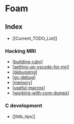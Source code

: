 # Foam

## Index

* [[Current_TODO_List]]

### Hacking MRI

* [[building-ruby]]
* [[setting-up-vscode-for-mri]]
* [[debugging]]
* [[gc-debug]]
* [[memory]]
* [[useful-macros]]
* [[working-with-core-dumps]]

### C development

* [[lldb_tips]]

[//begin]: # "Autogenerated link references for markdown compatibility"
[building-ruby]: building-ruby "Building Ruby"
[setting-up-vscode-for-mri]: setting-up-vscode-for-mri "Setting up VSCode for MRI development"
[debugging]: debugging "Debugging"
[gc-debug]: gc-debug "Debugging Ruby GC"
[memory]: memory "Ruby Object/GC Lifecycle"
[useful-macros]: useful-macros "Useful Macros"
[working-with-core-dumps]: working-with-core-dumps "Working with Core Dumps"
[//end]: # "Autogenerated link references"
